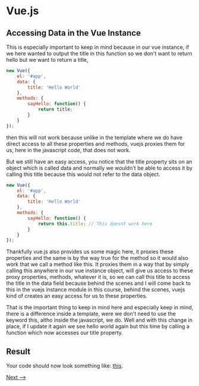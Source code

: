 # Vue.js

## Accessing Data in the Vue Instance

This is especially important to keep in mind because in our vue instance, if we here wanted to output the title in this function so we don't want to return hello but we want to return a title, 

```Javascript
new Vue({
    el: '#app',
    data: {
        title: 'Hello World'
    },
    methods: {
        sayHello: function() {
            return title;
        }
    }
});
```

then this will not work because unlike in the template where we do have direct access to all these properties and methods, vuejs proxies them for us, here in the javascript code, that does not work.

But we still have an easy access, you notice that the title property sits on an object which is called data and normally we wouldn't be able to access it by calling this title because this would not refer to the data object.


```Javascript
new Vue({
    el: '#app',
    data: {
        title: 'Hello World'
    },
    methods: {
        sayHello: function() {
            return this.title; // This doesnt work here
        }
    }
});
```

Thankfully vue.js also provides us some magic here, it proxies these properties and the same is by the way true for the method so it would also work that we call a method like this. It proxies them in a way that by simply calling this anywhere in our vue instance object, will give us access to these proxy properties, methods, whatever it is, so we can call this title to access the title in the data field because behind the scenes and I will come back to this in the vuejs instance module in this course, behind the scenes, vuejs kind of creates an easy access for us to these properties.

That is the important thing to keep in mind here and especially keep in mind, there is a difference inside a template, were we don't need to use the keyword this, altho inside the javascript, we do. Well and with this change in place, if I update it again we see hello world again but this time by calling a function which now accesses our title property.

## Result
Your code should now look something like: [this](https://jsfiddle.net/ministrare/mo7ckq96/).

[Next -->](./Binding-Attributes.md)